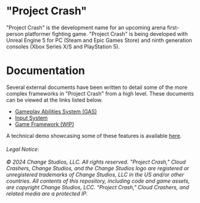 # "Project Crash"
"Project Crash" is the development name for an upcoming arena first-person platformer fighting game. "Project Crash" is being developed with Unreal Engine 5 for PC (Steam and Epic Games Store) and ninth generation consoles (Xbox Series X/S and PlayStation 5).

# Documentation
Several external documents have been written to detail some of the more complex frameworks in "Project Crash" from a high level. These documents can be viewed at the links listed below.

* [Gameplay Abilities System (GAS)](https://docs.google.com/document/d/1BSkc9kgwZd3VlKbZSo5VpNGknWj3YKsn9xwcWroMYqA/edit?usp=sharing)
* [Input System](https://docs.google.com/document/d/1FKrdgqlygmAeED8yWPM5JkIU46k4OLQpI_tIjP9rxyo/edit?usp=sharing)
* [Game Framework (WIP)](https://docs.google.com/document/d/1aGqGTMlhycm3lr8DFkSRUJVXz3RlMp6ysdWAF8IL7Rc/edit?usp=sharing)

A technical demo showcasing some of these features is available [here](https://www.youtube.com/watch?v=vdXE34esnME).

<h6>Legal Notice:
<br></br>
© 2024 Change Studios, LLC. All rights reserved. "Project Crash," Cloud Crashers, Change Studios, and the Change Studios logo are registered or unregistered trademarks of Change Studios, LLC in the US and/or other countries. All contents of this repository, including code and game assets, are copyright Change Studios, LCC. "Project Crash," Cloud Crashers, and related media are a protected IP.</h6>
